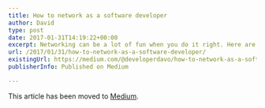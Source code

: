 ```yaml
---
title: How to network as a software developer
author: David
type: post
date: 2017-01-31T14:19:22+00:00
excerpt: Networking can be a lot of fun when you do it right. Here are some networking tips that I used that lead to a job offer!
url: /2017/01/31/how-to-network-as-a-software-developer/
existingUrl: https://medium.com/@developerdavo/how-to-network-as-a-software-developer-2bab6cba09fc
publisherInfo: Published on Medium

---
```

This article has been moved to [Medium](https://medium.com/@developerdavo/how-to-network-as-a-software-developer-2bab6cba09fc).
